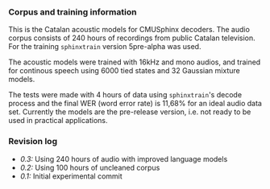 ### Corpus and training information

This is the Catalan acoustic models for CMUSphinx decoders. The audio corpus 
consists of 240 hours of recordings from public Catalan television. For the 
training `sphinxtrain` version 5pre-alpha was used. 

The acoustic models were trained with 16kHz and mono audios, and trained for
continous speech using 6000 tied states and 32 Gaussian mixture models.

The tests were made with 4 hours of data using `sphinxtrain`'s decode process 
and the final WER (word error rate) is 11,68% for an ideal audio data set. 
Currently the models are the pre-release version, i.e. not ready to be used 
in practical applications. 

### Revision log

* _0.3:_ Using 240 hours of audio with improved language models
* _0.2:_ Using 100 hours of uncleaned corpus
* _0.1:_ Initial experimental commit
